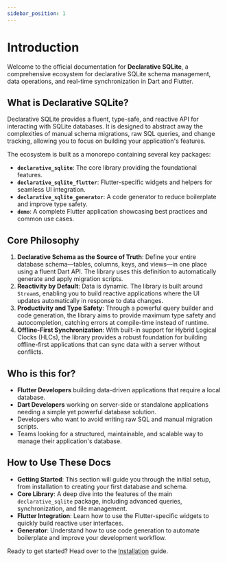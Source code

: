```yaml
---
sidebar_position: 1
---
```


# Introduction

Welcome to the official documentation for **Declarative SQLite**, a comprehensive ecosystem for declarative SQLite schema management, data operations, and real-time synchronization in Dart and Flutter.

## What is Declarative SQLite?

Declarative SQLite provides a fluent, type-safe, and reactive API for interacting with SQLite databases. It is designed to abstract away the complexities of manual schema migrations, raw SQL queries, and change tracking, allowing you to focus on building your application's features.

The ecosystem is built as a monorepo containing several key packages:

- **`declarative_sqlite`**: The core library providing the foundational features.
- **`declarative_sqlite_flutter`**: Flutter-specific widgets and helpers for seamless UI integration.
- **`declarative_sqlite_generator`**: A code generator to reduce boilerplate and improve type safety.
- **`demo`**: A complete Flutter application showcasing best practices and common use cases.

## Core Philosophy

1.  **Declarative Schema as the Source of Truth**: Define your entire database schema—tables, columns, keys, and views—in one place using a fluent Dart API. The library uses this definition to automatically generate and apply migration scripts.
2.  **Reactivity by Default**: Data is dynamic. The library is built around `Stream`s, enabling you to build reactive applications where the UI updates automatically in response to data changes.
3.  **Productivity and Type Safety**: Through a powerful query builder and code generation, the library aims to provide maximum type safety and autocompletion, catching errors at compile-time instead of runtime.
4.  **Offline-First Synchronization**: With built-in support for Hybrid Logical Clocks (HLCs), the library provides a robust foundation for building offline-first applications that can sync data with a server without conflicts.

## Who is this for?

- **Flutter Developers** building data-driven applications that require a local database.
- **Dart Developers** working on server-side or standalone applications needing a simple yet powerful database solution.
- Developers who want to avoid writing raw SQL and manual migration scripts.
- Teams looking for a structured, maintainable, and scalable way to manage their application's database.

## How to Use These Docs

- **Getting Started**: This section will guide you through the initial setup, from installation to creating your first database and schema.
- **Core Library**: A deep dive into the features of the main `declarative_sqlite` package, including advanced queries, synchronization, and file management.
- **Flutter Integration**: Learn how to use the Flutter-specific widgets to quickly build reactive user interfaces.
- **Generator**: Understand how to use code generation to automate boilerplate and improve your development workflow.

Ready to get started? Head over to the [Installation](./getting-started/installation.md) guide.
